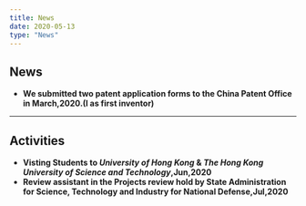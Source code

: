 ```yaml
---
title: News
date: 2020-05-13
type: "News"
---
```




## News

+ **We submitted two patent application forms to the China Patent Office in March,2020.(I as first inventor)**

----

## Activities
+ **Visting Students to _University of Hong Kong_ & _The Hong Kong University of Science and Technology_,Jun,2020**
+ **Review assistant in the Projects review hold by State Administration for Science, Technology and Industry for National Defense,Jul,2020**

